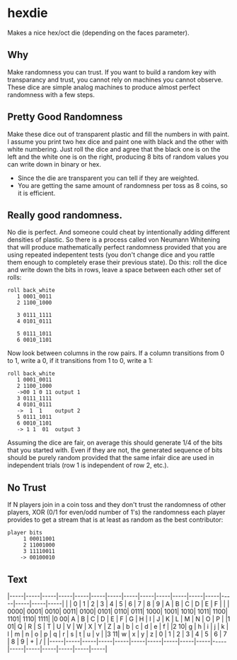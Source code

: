 # hexdie

Makes a nice hex/oct die (depending on the faces parameter).

## Why

Make randomness you can trust.  If you want to build a random key with transparancy and trust, you cannot rely on machines you cannot observe.  These dice are simple analog machines to produce almost perfect randomness with a few steps.

## Pretty Good Randomness

Make these dice out of transparent plastic and fill the numbers in with paint.  I assume you print two hex dice and paint one with black and the other with white numbering.  Just roll the dice and agree that the black one is on the left and the white one is on the right, producing 8 bits of random values you can write down in binary or hex.

* Since the die are transparent you can tell if they are weighted.
* You are getting the same amount of randomness per toss as 8 coins, so it is efficient.

## Really good randomness.

No die is perfect.  And someone could cheat by intentionally adding different densities of plastic.  So there is a process called von Neumann Whitening that will produce mathematically perfect randomness provided that you are using repeated indepentent tests (you don't change dice and you rattle them enough to completely erase their previous state).  Do this: roll the dice and write down the bits in rows, leave a space between each other set of rolls:

```
roll back_white
   1 0001_0011 
   2 1100_1000

   3 0111_1111
   4 0101_0111

   5 0111_1011
   6 0010_1101

```

Now look between columns in the row pairs.  If a column transitions from 0 to 1, write  a 0, if it transitions from 1 to 0, write a 1:

```
roll back_white
   1 0001_0011 
   2 1100_1000
   ->00 1 0 11 output 1
   3 0111_1111
   4 0101_0111
   ->  1  1    output 2
   5 0111_1011
   6 0010_1101
   -> 1 1  01  output 3
```

Assuming the dice are fair, on average this should generate 1/4 of the bits that you started with.  Even if they are not, the generated sequence of bits should be purely random provided that the same infair dice are used in independent trials (row 1 is independent of row 2, etc.).

## No Trust

If N players join in a coin toss and they don't trust the randomness of other players, XOR (0/1 for even/odd number of 1's) the randomness each player provides to get a stream that is at least as random as the best contributor:

```
player bits
     1 00011001
     2 11001000
     3 11110011
    -> 00100010
```

## Text

|-----|-----|-----|-----|-----|-----|-----|-----|-----|-----|-----|-----|-----|-----|-----|-----|-----|
|     |  0  |  1  |  2  |  3  |  4  |  5  |  6  |  7  |  8  |  9  |  A  |  B  |  C  |  D  |  E  |  F  |
|     | 0000| 0001| 0010| 0011| 0100| 0101| 0110| 0111| 1000| 1001| 1010| 1011| 1100| 1101| 1110| 1111|
|0 00|  A  |  B  |  C  |  D  |  E  |  F  |  G  |  H  |  I  |  J  |  K  |  L  |  M  |  N  |  O  |  P  |
|1 01|  Q  |  R  |  S  |  T  |  U  |  V  |  W  |  X  |  Y  |  Z  |  a  |  b  |  c  |  d  |  e  |  f  |
|2 10|  g  |  h  |  i  |  j  |  k  |  l  |  m  |  n  |  o  |  p  |  q  |  r  |  s  |  t  |  u  |  v  |
|3 11|  w  |  x  |  y  |  z  |  0  |  1  |  2  |  3  |  4  |  5  |  6  |  7  |  8  |  9  |  +  |  /  |
|-----|-----|-----|-----|-----|-----|-----|-----|-----|-----|-----|-----|-----|-----|-----|-----|-----|

